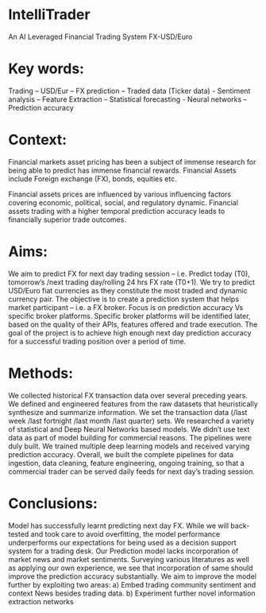 # IntelliTrader
An AI Leveraged Financial Trading System FX-USD/Euro

# Key words:
Trading – USD/Eur – FX prediction – Traded data (Ticker data) - Sentiment analysis – Feature Extraction – Statistical forecasting - Neural networks – Prediction accuracy

# Context: 
Financial markets asset pricing has been a subject of immense research for being able to predict has immense financial rewards. Financial Assets include Foreign exchange (FX), bonds, equities etc.

Financial assets prices are influenced by various influencing factors covering economic, political, social, and regulatory dynamic. Financial assets trading with a higher temporal prediction accuracy leads to financially superior trade outcomes.
# Aims: 
We aim to predict FX for next day trading session – i.e. Predict today (T0), tomorrow’s /next trading day/rolling 24 hrs FX rate (T0+1). We try to predict USD/Euro fiat currencies as they constitute the most traded and dynamic currency pair.
The objective is to create a prediction system that helps market participant – i.e. a FX broker. Focus is on prediction accuracy Vs specific broker platforms. Specific broker platforms will be identified later, based on the quality of their APIs, features offered and trade execution.
The goal of the project is to achieve high enough next day prediction accuracy for a successful trading position over a period of time.

# Methods: 
We collected historical FX transaction data over several preceding years. We defined and engineered features from the raw datasets that heuristically synthesize and summarize information. We set the transaction data (/last week /last fortnight /last month /last quarter) sets. We researched a variety of statistical and Deep Neural Networks based models. We didn’t use text data as part of model building for commercial reasons. The pipelines were duly built.
We trained multiple deep learning models and received varying prediction accuracy.
Overall, we built the complete pipelines for data ingestion, data cleaning, feature engineering, ongoing training, so that a commercial trader can be served daily feeds for next day’s trading session.

# Conclusions:
Model has successfully learnt predicting next day FX. While we will back-tested and took care to avoid overfitting, the model performance underperforms our expectations for being used as a decision support system for a trading desk.
Our Prediction model lacks incorporation of market news and market sentiments. Surveying various literatures as well as applying our own experience, we see that incorporation of same should improve the prediction accuracy substantially.
We aim to improve the model further by exploiting two areas:
a) Embed trading community sentiment and context News besides trading data.
b) Experiment further novel information extraction networks
